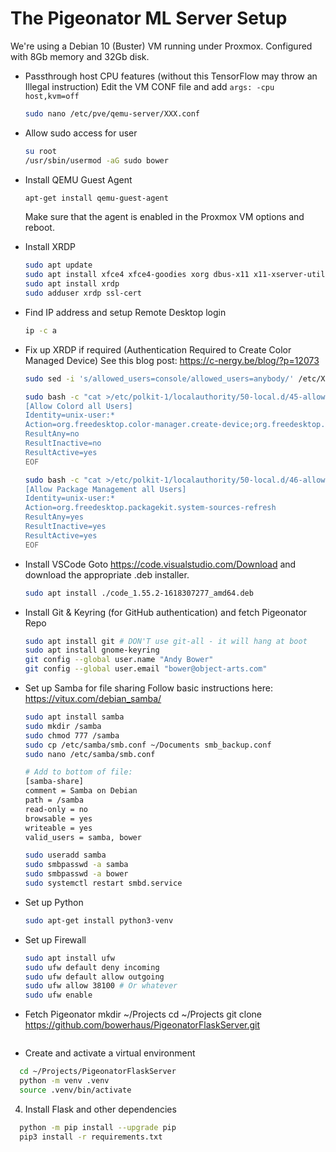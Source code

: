 # The Pigeonator ML Server Setup

We're using a Debian 10 (Buster) VM running under Proxmox. Configured with 8Gb memory and 32Gb disk.

* Passthrough host CPU features (without this TensorFlow may throw an Illegal instruction)
  Edit the VM CONF file and add `args: -cpu host,kvm=off`
  ```bash
  sudo nano /etc/pve/qemu-server/XXX.conf
  ```

* Allow sudo access for user
  ```bash
  su root
  /usr/sbin/usermod -aG sudo bower
  ```

* Install QEMU Guest Agent
  ```bash 
  apt-get install qemu-guest-agent
  ```
  Make sure that the agent is enabled in the Proxmox VM options and reboot.

* Install XRDP
  ```bash
  sudo apt update
  sudo apt install xfce4 xfce4-goodies xorg dbus-x11 x11-xserver-utils
  sudo apt install xrdp 
  sudo adduser xrdp ssl-cert
  ```

* Find IP address and setup Remote Desktop login
  ```bash
  ip -c a
  ```

* Fix up XRDP if required (Authentication Required to Create Color Managed Device)
  See this blog post: https://c-nergy.be/blog/?p=12073
  ```bash
  sudo sed -i 's/allowed_users=console/allowed_users=anybody/' /etc/X11/Xwrapper.config

  sudo bash -c "cat >/etc/polkit-1/localauthority/50-local.d/45-allow.colord.pkla" <<EOF
  [Allow Colord all Users]
  Identity=unix-user:*
  Action=org.freedesktop.color-manager.create-device;org.freedesktop.color-manager.create-profile;org.freedesktop.color-manager.delete-device;org.freedesktop.color-manager.delete-profile;org.freedesktop.color-manager.modify-device;org.freedesktop.color-manager.modify-profile
  ResultAny=no
  ResultInactive=no
  ResultActive=yes
  EOF

  sudo bash -c "cat >/etc/polkit-1/localauthority/50-local.d/46-allow-update-repo.pkla" <<EOF
  [Allow Package Management all Users]
  Identity=unix-user:*
  Action=org.freedesktop.packagekit.system-sources-refresh
  ResultAny=yes
  ResultInactive=yes
  ResultActive=yes
  EOF
  ```

* Install VSCode
  Goto  https://code.visualstudio.com/Download and download the appropriate .deb installer.
  ```bash 
  sudo apt install ./code_1.55.2-1618307277_amd64.deb
  ```

* Install Git & Keyring (for GitHub authentication) and fetch Pigeonator Repo
  ```bash
  sudo apt install git # DON'T use git-all - it will hang at boot
  sudo apt install gnome-keyring
  git config --global user.name "Andy Bower"
  git config --global user.email "bower@object-arts.com"

* Set up Samba for file sharing
  Follow basic instructions here: https://vitux.com/debian_samba/

  ```bash
  sudo apt install samba
  sudo mkdir /samba
  sudo chmod 777 /samba
  sudo cp /etc/samba/smb.conf ~/Documents smb_backup.conf
  sudo nano /etc/samba/smb.conf

  # Add to bottom of file:
  [samba-share]
  comment = Samba on Debian
  path = /samba
  read-only = no
  browsable = yes
  writeable = yes
  valid_users = samba, bower

  sudo useradd samba
  sudo smbpasswd -a samba
  sudo smbpasswd -a bower
  sudo systemctl restart smbd.service
  ```

* Set up Python
  ```bash
  sudo apt-get install python3-venv
  ```

* Set up Firewall
  ```bash
  sudo apt install ufw
  sudo ufw default deny incoming
  sudo ufw default allow outgoing
  sudo ufw allow 38100 # Or whatever
  sudo ufw enable
  ```

* Fetch Pigeonator
  mkdir ~/Projects
  cd ~/Projects
  git clone https://github.com/bowerhaus/PigeonatorFlaskServer.git
  ```
* Create and activate a virtual environment
```bash
  cd ~/Projects/PigeonatorFlaskServer
  python -m venv .venv
  source .venv/bin/activate
```

4. Install Flask and other dependencies
```bash
  python -m pip install --upgrade pip
  pip3 install -r requirements.txt
```